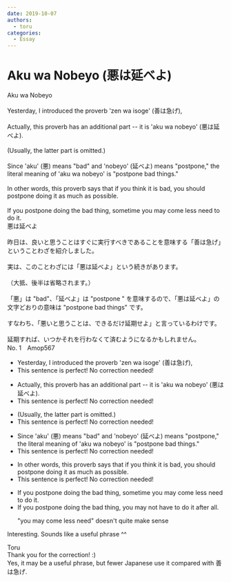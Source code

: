 ```yaml
---
date: 2019-10-07
authors:
  - toru
categories:
  - Essay
---
```


<h1 id="subject_show">Aku wa Nobeyo (悪は延べよ)</h1>
<div class="date" hidden>Oct 7, 2019 08:52</div>
<div id="post"><div id="body_show_ori">
Aku wa Nobeyo<br/><br/>Yesterday, I introduced the proverb 'zen wa isoge' (善は急げ), <br/><br/>Actually, this proverb has an additional part -- it is 'aku wa nobeyo' (悪は延べよ).<br/><br/>(Usually, the latter part is omitted.)<br/><br/>Since 'aku' (悪) means "bad" and 'nobeyo' (延べよ) means "postpone," the literal meaning of 'aku wa nobeyo' is "postpone bad things."<br/><br/>In other words, this proverb says that if you think it is bad, you should postpone doing it as much as possible.<br/><br/>If you postpone doing the bad thing, sometime you may come less need to do it.
</div></div>

<!-- more -->

<div id="post_ja"><div id="body_show_mo">
悪は延べよ<br/><br/>昨日は、良いと思うことはすぐに実行すべきであることを意味する「善は急げ」ということわざを紹介しました。<br/><br/>実は、このことわざには「悪は延べよ」という続きがあります。<br/><br/>（大抵、後半は省略されます。）<br/><br/>「悪」は "bad"、「延べよ」は "postpone " を意味するので、「悪は延べよ」の文字どおりの意味は "postpone bad things" です。<br/><br/>すなわち、「悪いと思うことは、できるだけ延期せよ」と言っているわけです。<br/><br/>延期すれば、いつかそれを行わなくて済むようになるかもしれません。
</div></div>
<div id="block"><div class="first_name"> No. 1　<span class="just_name">Amop567</span></div><div id="block2">
<ul class="correction_field">
<li class="incorrect">Yesterday, I introduced the proverb 'zen wa isoge' (善は急げ), </li>
<li class="corrected perfect">This sentence is perfect! No correction needed!</li>
</ul>
<ul class="correction_field">
<li class="incorrect">Actually, this proverb has an additional part -- it is 'aku wa nobeyo' (悪は延べよ).</li>
<li class="corrected perfect">This sentence is perfect! No correction needed!</li>
</ul>
<ul class="correction_field">
<li class="incorrect">(Usually, the latter part is omitted.)</li>
<li class="corrected perfect">This sentence is perfect! No correction needed!</li>
</ul>
<ul class="correction_field">
<li class="incorrect">Since 'aku' (悪) means "bad" and 'nobeyo' (延べよ) means "postpone," the literal meaning of 'aku wa nobeyo' is "postpone bad things."</li>
<li class="corrected perfect">This sentence is perfect! No correction needed!</li>
</ul>
<ul class="correction_field">
<li class="incorrect">In other words, this proverb says that if you think it is bad, you should postpone doing it as much as possible.</li>
<li class="corrected perfect">This sentence is perfect! No correction needed!</li>
</ul>
<ul class="correction_field">
<li class="incorrect">If you postpone doing the bad thing, sometime you may come less need to do it.</li>
<li class="corrected correct">
If you postpone doing the bad thing, <span class="f_blue">you may not have to do it after all</span>.
<p class="correction_comment">"you may come less need" doesn't quite make sense</p>
</li>
</ul>
<p class="comment_small">
 Interesting. Sounds like a useful phrase ^^
</p>

</div><div class="name"><span class="just_name">Toru</span><br>
Thank you for the correction! :)<br/>Yes, it may be a useful phrase, but fewer Japanese use it compared with 善は急げ.
</div>
</div>

